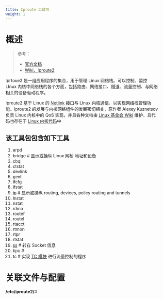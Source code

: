 ```yaml
---
title: Iproute 工具包
weight: 1
---
```


# 概述

> 参考：
>
> - [官方文档](https://wiki.linuxfoundation.org/networking/iproute2)
> - [Wiki，Iproute2](https://en.wikipedia.org/wiki/Iproute2)

Iprtoue2 是一组应用程序的集合，用于管理 Linux 网络栈。可以控制、监控 LInux 内核中网络栈的各个方面，包括路由、网络接口、隧道、流量控制、与网络相关的设备驱动程序。

Iproute2 基于 Linux 的 [Netlink](/docs/2.编程/高级编程语言/Go/Go%20第三方库/网络栈控制/Netlink/Netlink.md) 接口与 LInux 内核通信，以实现网络栈管理功能。Iproute2 的发展与内核网络组件的发展密切相关，原作者 Alexey Kuznetsov 负责 Linux 内核中的 QoS 实现，并且各种文档由 [Linux 基金会 Wiki](https://wiki.linuxfoundation.org/) 维护，且代码也存在于 [Linux 内核代码](https://git.kernel.org/pub/scm/network/iproute2/iproute2.git)中

## 该工具包包含如下工具

1. arpd
2. bridge # 显示或操纵 Linux 网桥 地址和设备
3. cbq
4. ctstat
5. devlink
6. genl
7. ifcfg
8. ifstat
9. [ip](/docs/1.操作系统/Linux%20管理/Linux%20网络管理工具/Iproute%20工具包/ip/ip.md) # 显示或操纵 routing, devices, policy routing and tunnels
10. lnstat
11. nstat
12. rdma
13. routef
14. routel
15. rtacct
16. rtmon
17. rtpr
18. rtstat
19. [ss](/docs/1.操作系统/Linux%20管理/Linux%20网络管理工具/Iproute%20工具包/ss.md) # 转存 Socket 信息
20. tipc #
21. tc # 实现 [TC 模块](/docs/1.操作系统/Kernel/Network/Linux%20网络流量控制/TC%20模块/TC%20模块.md) 进行流量控制的程序

# 关联文件与配置

**/etc/iproute2/**#
